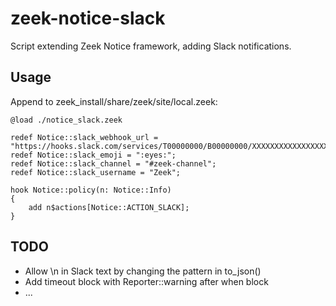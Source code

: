 # zeek-notice-slack
Script extending Zeek Notice framework, adding Slack notifications.

## Usage
Append to zeek_install/share/zeek/site/local.zeek:
```
@load ./notice_slack.zeek

redef Notice::slack_webhook_url = "https://hooks.slack.com/services/T00000000/B00000000/XXXXXXXXXXXXXXXXXXXXXXXX";
redef Notice::slack_emoji = ":eyes:";
redef Notice::slack_channel = "#zeek-channel";
redef Notice::slack_username = "Zeek";

hook Notice::policy(n: Notice::Info)
{
    add n$actions[Notice::ACTION_SLACK];
}
```
## TODO
- Allow \n in Slack text by changing the pattern in to_json()
- Add timeout block with Reporter::warning after when block
- ...
